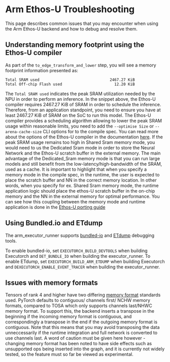 # Arm Ethos-U Troubleshooting

This page describes common issues that you may encounter when using the Arm Ethos-U backend and how to debug and resolve them.

## Understanding memory footprint using the Ethos-U compiler

As part of the `to_edge_transform_and_lower` step, you will see a memory footprint information presented as:

```
Total SRAM used                               2467.27 KiB
Total Off-chip Flash used                       12.20 KiB
```

The `Total SRAM used` indicates the peak SRAM utilization needed by the NPU in order to perform an inference. In the snippet above, the Ethos-U compiler requires 2467.27 KiB of SRAM in order to schedule the inference.
Therefore, from an application standpoint, you need to ensure you have at least 2467.27 KiB of SRAM on the SoC to run this model. The Ethos-U compiler provides a scheduling algorithm allowing to
lower the peak SRAM usage within reasonable limits, you need to add the `--optimise Size` or `--arena-cache-size` CLI options for to the compile spec. You can read more about the options of the
Ethos-U compiler in the documentation [here](https://gitlab.arm.com/artificial-intelligence/ethos-u/ethos-u-vela/-/blob/main/OPTIONS.md#optimise). If the peak SRAM usage remains too high in
Shared Sram memory mode, you would need to us the Dedicated Sram mode in order to store the Neural Network and the Ethos-U scratch buffer in the external memory.
The main advantage of the Dedicated_Sram memory mode is that you can run large models and still benefit from the low-latency/high-bandwidth of the SRAM, used as a cache.
It is important to highlight that when you specify a memory mode in the compile spec, in the runtime, the user is expected to place the scratch buffer and NN in the correct memory location.
In other words, when you specify for ex. Shared Sram memory mode, the runtime application logic should place the ethos-U scratch buffer in the on-chip memory and the NN in the external memory for optimal performance.
You can see how  this coupling between the memory mode and runtime application is done in the
[Ethos-U porting guide](https://github.com/pytorch/executorch/blob/main/examples/arm/ethos-u-porting-guide.md)

## Using Bundled.io and ETdump

The arm_executor_runner supports [bundled-io](https://docs.pytorch.org/executorch/0.4/bundled-io.html) and [ETdump](https://docs.pytorch.org/executorch/stable/etdump.html) debugging tools.

To enable bundled-io, set `EXECUTORCH_BUILD_DEVTOOLS` when building Executorch and `DET_BUNDLE_IO` when building the executor_runner. To enable ETdump, set `EXECUTORCH_BUILD_ARM_ETDUMP` when building Executorch and `DEXECUTORCH_ENABLE_EVENT_TRACER` when building the executor_runner.

## Issues with memory formats

Tensors of rank 4 and higher have two differing [memory format](https://pytorch.org/blog/tensor-memory-format-matters/) standards used.
PyTorch defaults to contiguous/ channels first/ NCHW memory formats, compared to TOSA which only supports channels last/NHWC memory format.
To support this, the backend inserts a transpose in the beginning if the incoming memory format is contiguous, and correspondingly a
transpose in the end if the outgoing memory format is contiguous. Note that this means that you may avoid transposing the data unneccessarily if the runtime integration and
full network is converted to use channels last. A word of caution must be given here however - changing memory format has been noted to have side effects such as
unsupported ops being inserted into the graph, and it is currently not widely tested, so the feature must so far be viewed as experimental.
